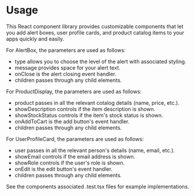# Usage

This React component library provides customizable components that let you add alert boxes, user profile cards, and product catalog items to your apps quickly and easily.

For AlertBox, the parameters are used as follows:

- type allows you to choose the level of the alert with associated styling.
- message provides space for your alert text.
- onClose is the alert closing event handler.
- children passes through any child elements.

For ProductDisplay, the parameters are used as follows:

- product passes in all the relevant cotalog details (name, price, etc.).
- showDescription controls if the item description is shown.
- showStockStatus controls if the item's stock status is shown.
- onAddToCart is the add button's event handler.
- children passes through any child elements.

For UserProfileCard, the parameters are used as follows:

- user passes in all the relevant person's details (name, email, etc.).
- showEmail controls if the email address is shown.
- showRole controls if the user's role is shown.
- onEdit is the edit button's event handler.
- children passes through any child elements.

See the components associated .test.tsx files for example implementations.
